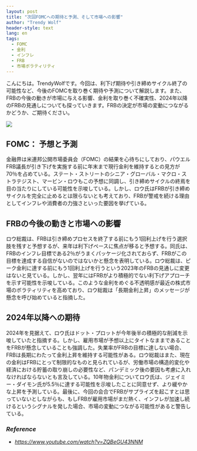 ```yaml
---
layout: post
title: "次回FOMCへの期待と予測、そして市場への影響"
author: "Trendy Wolf"
header-style: text
lang: en
tags:
  - FOMC
  - 金利
  - インフレ
  - FRB
  - 市場ボラティリティ
---
```


こんにちは。TrendyWolfです。今回は、利下げ期待や引き締めサイクル終了の可能性など、今後のFOMCを取り巻く期待や予測について解説します。また、FRBの今後の動きが市場に与える影響、金利を取り巻く不確実性、2024年以降のFRBの見通しについても探っていきます。FRBの決定が市場の変動につながるかどうか、ご期待ください。

<img
    src="https://i.ytimg.com/vi/ZQBeGU43NNM/hqdefault.jpg"
/>


## FOMC： 予想と予測
金融界は米連邦公開市場委員会（FOMC）の結果を心待ちにしており、パウエルFRB議長が引き下げを実施する前に年末まで現行金利を維持するとの見方が70％を占めている。ステート・ストリートのシニア・グローバル・マクロ・ストラテジスト、マービン・ロウもこの予想に同調し、引き締めサイクルの終焉を目の当たりにしている可能性を示唆している。しかし、ロウ氏はFRBが引き締めサイクルを完全に止めるとは限らないとも考えており、FRBが警戒を続ける理由としてインフレや消費者の力強さといった要因を挙げている。

## FRBの今後の動きと市場への影響
ロウ総裁は、FRBは引き締めプロセスを終了する前にもう1回利上げを行う選択肢を残すと予想するが、来年は利下げペースに焦点が移ると予想する。同氏は、FRBのインフレ目標である2％がうまくパッケージ化されておらず、FRBがこの目標を達成する自信がないのではないかと懸念を表明している。ロウ総裁は、ピーク金利に達する前にもう1回利上げを行うという2023年のFRBの見通しに変更はないと見ている。しかし、翌年にはFRBがより積極的でない利下げアプローチを示す可能性を示唆している。このような金利をめぐる不透明感が最近の株式市場のボラティリティを高めており、ロウ総裁は「長期金利上昇」のメッセージが懸念を呼び始めていると指摘した。

## 2024年以降への期待
2024年を見据えて、ロウ氏はドット・プロットが今年後半の積極的な削減を示唆していたと指摘する。しかし、雇用市場が予想以上にタイトなままであることをFRBが懸念していることも強調した。失業率がFRBの目標に達しない場合、FRBは長期にわたって金利上昇を維持する可能性がある。ロウ総裁はまた、現在の金利はFRBにとって制限的なものと見られているが、労働市場の構造的変化や経済における貯蓄の取り崩しの必要性など、パンデミック後の要因も考慮に入れなければならないとも言及している。10年物金利についてロウ氏は、ジェイミー・ダイモン氏が5.5％に達する可能性を示唆したことに同意せず、より緩やかな上昇を予測している。最後に、今回の会合でFRBがサプライズを起こすとは思っていないとしながらも、もしFRBが雇用市場がまだ熱く、インフレが加速し続けるというシグナルを発した場合、市場の変動につながる可能性があると警告している。


### _Reference_
- _https://www.youtube.com/watch?v=ZQBeGU43NNM_

